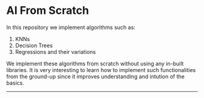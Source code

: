 # AI From Scratch

In this repository we implement algorithms such as:
1. KNNs
2. Decision Trees
3. Regressions and their variations 

We implement these algorithms from scratch without using any in-built libraries. It is very interesting to learn how to implement such functionalities from the ground-up since it improves understanding and intution of the basics. 

----
